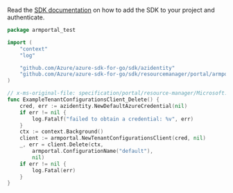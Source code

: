 Read the [SDK documentation](https://github.com/Azure/azure-sdk-for-go/blob/sdk%2Fresourcemanager%2Fportal%2Farmportal%2Fv0.2.1/sdk/resourcemanager/portal/armportal/README.md) on how to add the SDK to your project and authenticate.

```go
package armportal_test

import (
	"context"
	"log"

	"github.com/Azure/azure-sdk-for-go/sdk/azidentity"
	"github.com/Azure/azure-sdk-for-go/sdk/resourcemanager/portal/armportal"
)

// x-ms-original-file: specification/portal/resource-manager/Microsoft.Portal/preview/2020-09-01-preview/examples/TenantConfiguration/DeleteTenantConfiguration.json
func ExampleTenantConfigurationsClient_Delete() {
	cred, err := azidentity.NewDefaultAzureCredential(nil)
	if err != nil {
		log.Fatalf("failed to obtain a credential: %v", err)
	}
	ctx := context.Background()
	client := armportal.NewTenantConfigurationsClient(cred, nil)
	_, err = client.Delete(ctx,
		armportal.ConfigurationName("default"),
		nil)
	if err != nil {
		log.Fatal(err)
	}
}
```

